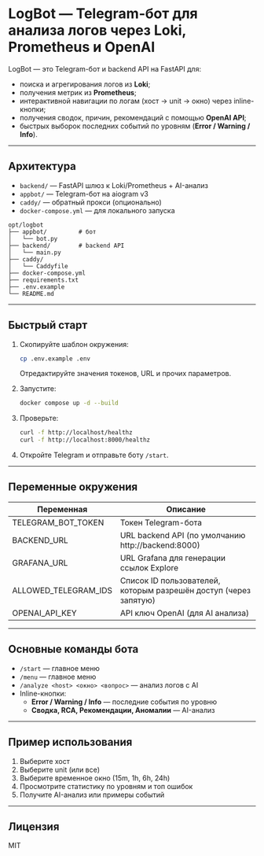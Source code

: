 # LogBot — Telegram-бот для анализа логов через Loki, Prometheus и OpenAI

LogBot — это Telegram-бот и backend API на FastAPI для:
- поиска и агрегирования логов из **Loki**;
- получения метрик из **Prometheus**;
- интерактивной навигации по логам (хост → unit → окно) через inline-кнопки;
- получения сводок, причин, рекомендаций с помощью **OpenAI API**;
- быстрых выборок последних событий по уровням (**Error / Warning / Info**).

---

## Архитектура

- `backend/` — FastAPI шлюз к Loki/Prometheus + AI-анализ
- `appbot/` — Telegram-бот на aiogram v3
- `caddy/` — обратный прокси (опционально)
- `docker-compose.yml` — для локального запуска

```
opt/logbot
├── appbot/         # бот
│   └── bot.py
├── backend/        # backend API
│   └── main.py
├── caddy/
│   └── Caddyfile
├── docker-compose.yml
├── requirements.txt
├── .env.example
└── README.md
```

---

## Быстрый старт

1. Скопируйте шаблон окружения:
   ```bash
   cp .env.example .env
   ```
   Отредактируйте значения токенов, URL и прочих параметров.

2. Запустите:
   ```bash
   docker compose up -d --build
   ```

3. Проверьте:
   ```bash
   curl -f http://localhost/healthz
   curl -f http://localhost:8000/healthz
   ```

4. Откройте Telegram и отправьте боту `/start`.

---

## Переменные окружения

| Переменная              | Описание |
|-------------------------|----------|
| TELEGRAM_BOT_TOKEN      | Токен Telegram-бота |
| BACKEND_URL             | URL backend API (по умолчанию http://backend:8000) |
| GRAFANA_URL             | URL Grafana для генерации ссылок Explore |
| ALLOWED_TELEGRAM_IDS    | Список ID пользователей, которым разрешён доступ (через запятую) |
| OPENAI_API_KEY          | API ключ OpenAI (для AI анализа) |

---

## Основные команды бота

- `/start` — главное меню
- `/menu` — главное меню
- `/analyze <host> <окно> <вопрос>` — анализ логов с AI
- Inline-кнопки:
  - **Error / Warning / Info** — последние события по уровню
  - **Сводка, RCA, Рекомендации, Аномалии** — AI-анализ

---

## Пример использования

1. Выберите хост
2. Выберите unit (или все)
3. Выберите временное окно (15m, 1h, 6h, 24h)
4. Просмотрите статистику по уровням и топ ошибок
5. Получите AI-анализ или примеры событий

---

## Лицензия

MIT
